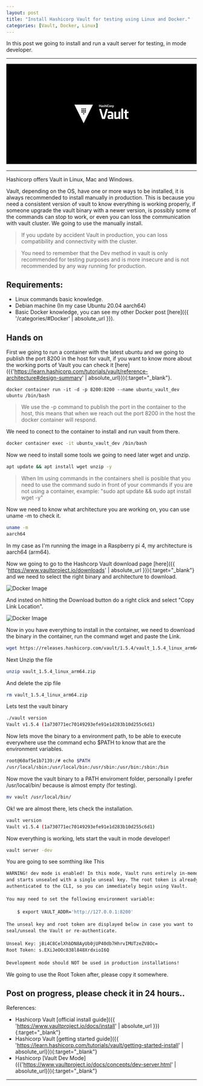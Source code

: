 ```yaml
---
layout: post
title: "Install Hashicorp Vault for testing using Linux and Docker."
categories: [Vault, Docker, Linux]
---
```

In this post we going to install and run a vault server for testing, in mode developer.

* * *

![Docker Image](/assets/images/vault.png)

* * *

Hashicorp offers Vault in Linux, Mac and Windows.

Vault, depending on the OS, have one or more ways to be installed, it is always recommended to install manually in production. This is because you need a consistent version of vault to know everything is working properly, if someone upgrade the vault binary with a newer version, is possibly some of the commands can stop to work, or even you can loss the communication with vault cluster. We going to use the manually install.

> If you update by accident Vault in production, you can loss compatibility and connectivity with the cluster.

> You need to remember that the Dev method in vault is only recommended for testing purposes and is more insecure and is not recommended by any way running for production.

## [](#header-2)Requirements:

* Linux commands basic knowledge.
* Debian machine (In my case Ubuntu 20.04 aarch64)
* Basic Docker knowledge, you can see my other Docker post [here]({{ '/categories/#Docker' | absolute_url }}).

## [](#header-2)Hands on

First we going to run a container with the latest ubuntu and we going to publish the port 8200 in the host for vault, if you want to know more about the working ports of Vault you can check it [here]({{'https://learn.hashicorp.com/tutorials/vault/reference-architecture#design-summary' | absolute_url}}){:target="_blank"}.

```shell
docker container run -it -d -p 8200:8200 --name ubuntu_vault_dev ubuntu /bin/bash
```

> We use the -p command to publish the port in the container to the host, this means that when we reach out the port 8200 in the host the docker container will respond.

We need to conect to the container to install and run vault from there.

```bash
docker container exec -it ubuntu_vault_dev /bin/bash
```

Now we need to install some tools we going to need later wget and unzip.

```bash
apt update && apt install wget unzip -y
```

> When Im using commands in the containers shell is posible that you need to use the command sudo in front of your commands if you are not using a container, example: "sudo apt update && sudo apt install wget -y"

Now we need to know what architecture you are working on, you can use uname -m to check it.

```bash
uname -m
aarch64
```
In my case as I'm running the image in a Raspberry pi 4, my architecture is aarch64 (arm64).

Now we going to go to the Hashcorp Vault download page [here]({{ 'https://www.vaultproject.io/downloads' | absolute_url }}){:target="_blank"} and we need to select the right binary and architecture to download.

![Docker Image](/assets/images/post/2020-09-25-download1.png)

And insted on hitting the Download button do a right click and select "Copy Link Location".

![Docker Image](/assets/images/post/2020-09-25-download2.png)

Now in you have everything to install in the container, we need to download the binary in the container, run the command wget and paste the Link.

```bash
wget https://releases.hashicorp.com/vault/1.5.4/vault_1.5.4_linux_arm64.zip
```
Next Unzip the file

```bash
unzip vault_1.5.4_linux_arm64.zip
```
And delete the zip file

```bash
rm vault_1.5.4_linux_arm64.zip
```

Lets test the vault binary

```bash
./vault version
Vault v1.5.4 (1a730771ec70149293efe91e1d283b10d255c6d1)
```
Now lets move the binary to a environment path, to be able to execute everywhere use the command echo $PATH to know that are the environment variables.

```bash
root@60af5e1b7139:/# echo $PATH
/usr/local/sbin:/usr/local/bin:/usr/sbin:/usr/bin:/sbin:/bin
```

Now move the vault binary to a PATH enviroment folder, personally I prefer /usr/local/bin/ because is almost empty (for testing).

```bash
mv vault /usr/local/bin/

```

Ok! we are almost there, lets check the installation.

```bash
vault version
Vault v1.5.4 (1a730771ec70149293efe91e1d283b10d255c6d1)
```

Now everything is working, lets start the vault in mode developer!

```bash
vault server -dev
```

You are going to see somthing like This

```bash
WARNING! dev mode is enabled! In this mode, Vault runs entirely in-memory
and starts unsealed with a single unseal key. The root token is already
authenticated to the CLI, so you can immediately begin using Vault.

You may need to set the following environment variable:

    $ export VAULT_ADDR='http://127.0.0.1:8200'

The unseal key and root token are displayed below in case you want to
seal/unseal the Vault or re-authenticate.

Unseal Key: j8i4C8CelXhbDN8AyUb0jUP40db7HhrvIMUTzeZV8Oc=
Root Token: s.EXiJeOOc838l848XrdxioI6Q

Development mode should NOT be used in production installations!

```

We going to use the Root Token after, please copy it somewhere.

## [](#header-1) Post on progress, please check it in 24 hours..

References:

* Hashicorp Vault [official install guide]({{ 'https://www.vaultproject.io/docs/install' | absolute_url }}){:target="_blank"}
* Hashicorp Vault [getting started guide]({{ 'https://learn.hashicorp.com/tutorials/vault/getting-started-install' | absolute_url}}){:target="_blank"}
* Hashicorp [Vault Dev Mode]({{'https://www.vaultproject.io/docs/concepts/dev-server.html' | absolute_url}}){:target="_blank"}

* * *
